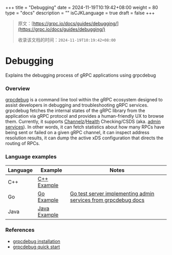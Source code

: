 +++
title = "Debugging"
date = 2024-11-19T10:19:42+08:00
weight = 80
type = "docs"
description = ""
isCJKLanguage = true
draft = false
+++

> 原文：[https://grpc.io/docs/guides/debugging/](https://grpc.io/docs/guides/debugging/)
>
> 收录该文档的时间：`2024-11-19T10:19:42+08:00`

# Debugging

Explains the debugging process of gRPC applications using grpcdebug



### Overview

[grpcdebug](https://github.com/grpc-ecosystem/grpcdebug) is a command line tool within the gRPC ecosystem designed to assist developers in debugging and troubleshooting gRPC services. grpcdebug fetches the internal states of the gRPC library from the application via gRPC protocol and provides a human-friendly UX to browse them. Currently, it supports [Channelz](https://github.com/grpc/proposal/blob/master/A14-channelz.md)/[Health](https://github.com/grpc/grpc/blob/master/src/proto/grpc/health/v1/health.proto) Checking/CSDS (aka. [admin services](https://github.com/grpc/proposal/blob/master/A38-admin-interface-api.md)). In other words, it can fetch statistics about how many RPCs have being sent or failed on a given gRPC channel, it can inspect address resolution results, it can dump the active xDS configuration that directs the routing of RPCs.

### Language examples

| Language | Example                                                      | Notes                                                        |
| -------- | ------------------------------------------------------------ | ------------------------------------------------------------ |
| C++      | [C++ Example](https://github.com/grpc/grpc/tree/master/examples/cpp/debugging#using-grpcdebug) |                                                              |
| Go       | [Go Example](https://github.com/grpc-ecosystem/grpcdebug?tab=readme-ov-file#quick-start) | [Go test server implementing admin services from grpcdebug docs](https://github.com/grpc-ecosystem/grpcdebug/tree/main/internal/testing/testserver) |
| Java     | [Java Example](https://github.com/grpc/grpc-java/tree/master/examples/example-debug#using-grpcdebug) |                                                              |

### References

- [grpcdebug installation](https://github.com/grpc-ecosystem/grpcdebug?tab=readme-ov-file#installation)
- [grpcdebug quick start](https://github.com/grpc-ecosystem/grpcdebug?tab=readme-ov-file#quick-start)

